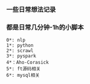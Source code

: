 ### 一些日常想法记录
### 都是日常几分钟-1h的小脚本

```
0*: nlp
1*: python
2*: scrawl
3*: pyspark
4*：Aho-Corasick 
5*: ft源码相关
6*: mysql相关
```
